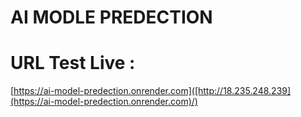 # AI MODLE PREDECTION

# URL Test Live :
[https://ai-model-predection.onrender.com]([http://18.235.248.239](https://ai-model-predection.onrender.com)/)
